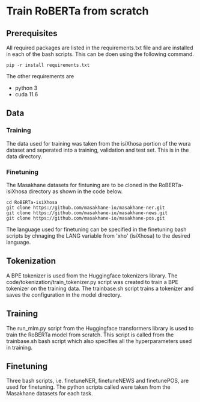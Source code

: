 # Train RoBERTa from scratch 

## Prerequisites
All required packages are listed in the requirements.txt file and are installed in each of the bash scripts. This can be doen using the following command.
```shell
pip -r install requirements.txt
```
The other requirements are 
* python 3
* cuda 11.6

## Data
### Training
The data used for training was taken from the isiXhosa portion of the wura dataset and seperated into a training, validation and test set. This is in the data directory.

### Finetuning
The Masakhane datasets for fintuning are to be cloned in the RoBERTa-isiXhosa directory as shown in the code below.

```shell
cd RoBERTa-isiXhosa
git clone https://github.com/masakhane-io/masakhane-ner.git
git clone https://github.com/masakhane-io/masakhane-news.git
git clone https://github.com/masakhane-io/masakhane-pos.git
```

The language used for finetuning can be specified in the finetuning bash scripts by chnaging the LANG variable from 'xho' (isiXhosa) to the desired language.

## Tokenization
A BPE tokenizer is used from the Huggingface tokenizers library. The code/tokenization/train_tokenizer.py script was created to train a BPE tokenizer on the training data. The trainbase.sh script trains a tokenizer and saves the configuration in the model directory.

## Training
The run_mlm.py script from the Huggingface transformers library is used to train the RoBERTa model from scratch. This script is called from the trainbase.sh bash script which also specifies all the hyperparameters used in training.

## Finetuning 
Three bash scripts, i.e. finetuneNER, finetuneNEWS and finetunePOS, are used for finetuning. The python scripts called were taken from the Masakhane datasets for each task.
